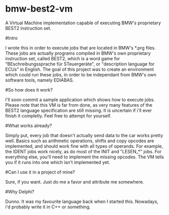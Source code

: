 # bmw-best2-vm
A Virtual Machine implementation capable of executing BMW's proprietary BEST2 instruction set.

#Intro

I wrote this in order to execute jobs that are located in BMW's *.prg files. These jobs are actually programs compiled in BMW's own proprietary instruction set, called BEST2, which is a word game for "BEschreibungssprache für STeuergeräte", or "description language for ECUs" in English. The goal of this project was to create an environment which could run these jobs, in order to be independant from BMW's own software tools, namely EDIABAS.

#So how does it work?

I'll soon commit a sample application which shows how to execute jobs. Please note that this VM is far from done, as very many features of the BEST2 language specification are still missing. It is uncertain if i'll ever finish it completly. Feel free to attempt for yourself.

#What works already?

Simply put, every job that doesn't actually send data to the car works pretty well. Basics such as arithmetic operations, shifts and copy opcodes are implemented, and should work fine with all types of operands. For example, the IDENT jobs work nicely, as do most of the INIT and "LESEN_*" jobs. For everything else, you'll need to implement the missing opcodes. The VM tells you if it runs into one which isn't implemented yet.

#Can I use it in a project of mine?

Sure, if you want. Just do me a favor and attribute me somewhere. 

#Why Delphi?

Dunno. It was my favourite language back when I started this. Nowadays, i'd probably write it in C++ or something.
